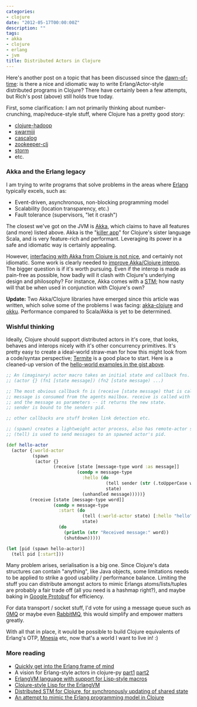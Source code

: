 ```yaml
---
categories:
- clojure
date: "2012-05-17T00:00:00Z"
description: ""
tags:
- akka
- clojure
- erlang
- jvm
title: Distributed Actors in Clojure
---
```


Here's another post on a topic that has been discussed since the [dawn-of-time](https://groups.google.com/d/msg/clojure/Kisk_-9dFjE/_2WxSxyd1SoJ): is there a nice and idiomatic way to write Erlang/Actor-style distributed programs in Clojure? There have certainly been a few attempts, but Rich's post (above) still holds true today.

First, some clarification: I am not primarily thinking about number-crunching, map/reduce-style stuff, where Clojure has a pretty good story:

* [clojure-hadoop](https://github.com/stuartsierra/clojure-hadoop)
* [swarmiji](https://github.com/amitrathore/swarmiji)
* [cascalog](https://github.com/nathanmarz/cascalog)
* [zookeeper-clj](https://github.com/liebke/zookeeper-clj)
* [storm](https://github.com/nathanmarz/storm)
* etc.

### Akka and the Erlang legacy
I am trying to write programs that solve problems in the areas where [Erlang](http://www.erlang.org/) typically excels, such as:

* Event-driven, asynchronous, non-blocking programming model
* Scalability (location transparency, etc.)
* Fault tolerance (supervisors, "let it crash")

The closest we've got on the JVM is [Akka](http://akka.io/), which claims to have all features (and more) listed above. Akka is the "[killer app](http://typesafe.com/stack)" for Clojure's sister language Scala, and is very feature-rich and performant. Leveraging its power in a safe and idiomatic way is certainly appealing.

However, [interfacing with Akka from Clojure is not nice](http://blog.darevay.com/2011/06/clojure-and-akka-a-match-made-in/), and certainly not idiomatic. Some work is clearly needed to [improve Akka/Clojure interop](https://gist.github.com/2716711#file_commented_vision.clj). The bigger question is if it's worth pursuing. Even if the interop is made as pain-free as possible, how badly will it clash with Clojure's underlying design and philosophy? For instance, Akka comes with a [STM](http://doc.akka.io/docs/akka/1.3.1/scala/stm.html); how nasty will that be when used in conjunction with Clojure's own?

**Update:** Two Akka/Clojure libraries have emerged since this article was written, which solve some of the problems I was facing: [akka-clojure](https://github.com/jasongustafson/akka-clojure) and [okku](https://github.com/gaverhae/okku). Performance compared to Scala/Akka is yet to be determined.

### Wishful thinking
Ideally, Clojure should support distributed actors in it's core, that looks, behaves and interops nicely with it's other concurrency primitives. It's pretty easy to create a ideal-world straw-man for how this might look from a code/syntax perspective; [Termite](http://code.google.com/p/termite/) is a good place to start. Here is a cleaned-up version of the [hello-world examples in the gist above](https://gist.github.com/2716711).

```clojure
;; An (imaginary) actor macro takes an initial state and callback fns.
;; (actor {} (fn1 [state message]) (fn2 [state message) ...)

;; The most obvious callback fn is (receive [state message) that is called when a
;; message is consumed from the agents mailbox. receive is called with the old state
;; and the message as parameters -- it returns the new state.
;; sender is bound to the senders pid.

;; other callbacks are stuff broken link detection etc.

;; (spawn) creates a lightweight actor process, also has remote-actor semantics
;; (tell) is used to send messages to an spawned actor's pid.

(def hello-actor
  (actor {:world-actor
          (spawn
           (actor {}
                  (receive [state [message-type word :as message]]
                           (condp = message-type
                             :hello (do
                                      (tell sender (str (.toUpperCase word) "world!"))
                                      state)
                             (unhandled message)))))}
         (receive [state [message-type word]]
                  (condp = message-type
                    :start (do
                             (tell (:world-actor state) [:hello "hello"])
                             state)
                    (do
                      (println (str "Received message:" word))
                      (shutdown)))))

(let [pid (spawn hello-actor)]
  (tell pid [:start]))
```

Many problem arises, serialisation is a big one. Since Clojure's data structures can contain "anything", like Java objects, some limitations needs to be applied to strike a good usability / performance balance. Limiting the stuff you can distribute amongst actors to mimic Erlangs atoms/lists/tuples are probably a fair trade off (all you need is a hashmap right?), and maybe baking in [Google Protobuf](https://github.com/flatland/clojure-protobuf) for efficiency.

For data transport / socket stuff, I'd vote for using a message queue such as [0MQ](http://www.zeromq.org/) or maybe even [RabbitMQ](http://www.rabbitmq.com/), this would simplify and empower matters greatly.

With all that in place, it would be possible to build Clojure equivalents of Erlang's OTP, [Mnesia](http://www.erlang.org/doc/man/mnesia.html) etc, now that's a world I want to live in! :)

### More reading

- [Quickly get into the Erlang frame of mind](http://learnyousomeerlang.com/)
- A vision for Erlang-style actors in clojure-py [part1](http://clojure-py.blogspot.co.uk/2012/04/clojure-py-and-distributed-concurrency.html) [part2](http://clojure-py.blogspot.co.uk/2012/04/clojure-py-and-distributed-concurrency_18.html)
- [ErlangVM language with support for Lisp-style macros](http://elixir-lang.org/)
- [Clojure-style Lisp for the ErlangVM](http://joxa.org/)
- [Distributed STM for Clojure, for synchronously updating of shared state](http://avout.io/)
- [An attempt to mimic the Erlang programming model in Clojure](https://github.com/antoniogarrote/jobim)
